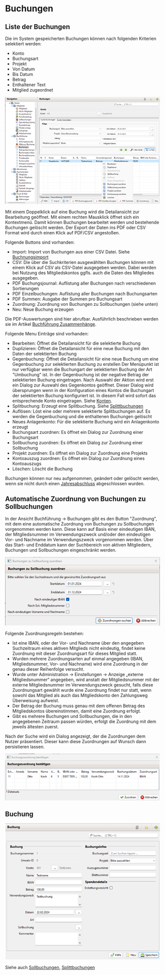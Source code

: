 # Buchungen

## Liste der Buchungen

Die im System gespeicherten Buchungen können nach folgenden Kriterien selektiert werden:

* Konto
* Buchungsart
* Projekt
* Von Datum
* Bis Datum
* Betrag
* Enthaltener Text
* Mitglied zugeordnet

![](img/BuchungenListeView.png)

Mit einem Doppelklick auf eine Buchung wird die Detailansicht zur Bearbeitung geöffnet. Mit einem rechten Mausklick öffnet sich ein Kontextmenü. Damit können Buchungen bearbeitet werden und bestehende Buchungen gelöscht werden. Der Export der Daten ins PDF oder CSV Format wird durch einen Klick auf PDF/CSV angestoßen.

Folgende Buttons sind vorhanden:
* Import: Import von Buchungen aus einer CSV Datei. Siehe [Buchnungsimport](buchungsimport.md)
* CSV: Die über die Suchkriterien ausgewählten Buchungen können mit einem Klick auf CSV als CSV-Datei ausgegeben werden. Dabei werden bei Nutzung des Mitgliedskontos ggfls. auch die Daten des Mitgliedes ausgegeben.
* PDF Buchungsjournal: Auflistung aller Buchungen nach verschiedenen Sortierungen
* PDF Einzelbuchungen: Auflistung aller Buchungen nach Buchungsarten
* PDF Summen: Ausgabe der Summen pro Buchungsart
* Zuordnung: Zuordnung von Buchungen zu Sollbuchungen (siehe unten)
* Neu: Neue Buchung erzeugen

Die PDF-Auswertungen sind hier abrufbar. Ausführlich beschrieben werden sie im Artikel [Buchführung Zusammenhänge](../../sonstiges/buchfuhrung-zusammenhange.md).

Folgende Menu Einträge sind vorhanden:
* Bearbeiten: Öffnet die Detailansicht für die selektierte Buchung
* Duplizieren: Öffnet die Detailansicht für eine neue Buchung mit den Daten der selektierten Buchung
* Gegenbuchung: Öffnet die Detailansicht für eine neue Buchung um eine Gegenbuchung zur selektierten Buchung zu erstellen Der Menüpunkt ist nur verfügbar wenn die Buchungart der selektierten Buchung der Art "Umbuchung" ist. In der Gegenbuchung ist der negative Betrag der selektierten Buchung eingetragen. Nach Auswahl der Aktion wird erst ein Dialog zur Auswahl des Gegenkontos geöffnet. Dieser Dialog wird übersprungen wenn in der Konfiguration eines Kontos die Buchungart der selektierten Buchung konfiguriert ist. In diesem Fall wird sofort das entsprechende Konto eingetragen. Siehe [Konten](konten.md).
* Splitbuchung: Erzeugt eine Splitbuchung. Siehe [Splittbuchungen](splittbuchungen.md)
* Auflösen: Löst eine oder mehrere selektierte Splitbuchungen auf. Es werden die Gegenbuchung und die enthaltenen Buchungen gelöscht
* Neues Anlagenkonto: Für die selektierte Buchung wird ein Anlagenkonto erzeugt
* Buchungsart zuordnen: Es öffnet ein Dialog zur Zuordnung einer Buchungsart
* Sollbuchung zuordnen: Es öffnet ein Dialog zur Zuordnung einer Sollbuchung
* Projekt zuordnen: Es öffnet ein Dialog zur Zuordnung eine Projekts
* Kontoauszug zuordnen: Es öffnet ein Dialog zur Zuordnung eines Kontoauszugs
* Löschen: Löscht die Buchung

Buchungen können nur neu aufgenommen, geändert oder gelöscht werden, wenn sie nicht durch einen [Jahresabschluss](jahresabschluss.md) abgeschlossen wurden.

## Automatische Zuordnung von Buchungen zu Sollbuchungen

In der Ansicht Buchführung -> Buchungen gibt es den Button "Zuordnung", mit dem eine automatische Zuordnung von Buchungen zu Sollbuchungen vorgenommen werden kann. Diese kann auf Basis einer eindeutigen IBAN, der Mitgliedsnummer im Verwendungszweck und/oder den eindeutigen Vor- und Nachname im Verwendungszweck vorgenommen werden. Über das Start- und Enddatum kann der Suchbereich von aktiven Mitgliedern, Buchungen und Sollbuchungen eingeschränkt werden.

![](img/AutomatischeSollbuchungZuordnung.png)

Folgende Zuordnungsregeln bestehen:

* Ist eine IBAN, oder der Vor- und Nachname über den angegeben Suchzeitraum eines aktiven Mitglieds nicht eindeutig, findet keine Zuordnung mit dieser Zuordnungsart für dieses Mitglied statt.
* Wurden mehrere Zuordnungsarten auf einmal angegeben (IBAN, Mitgliedsnummer, Vor- und Nachname) wird eine Zuordnung in der genau dieser Reihenfolge versucht.
* Wurde unter Administration -> Einstellungen -> Anzeige „externe Mitgliedsnummer“ angegeben, wird anstatt der Mitgliedsnummer mit der externe Mitgliedsnummer im Verwendungszweck gesucht, falls diese Zuordnungsart gewählt wurde eine Zuordnung findet nur statt, wenn sowohl das Mitglied als auch das Mitgliedskonto den Zahlungsweg Überweisung aufweist.
* Der Betrag der Buchung muss genau mit dem offenen Betrag des Mitgliedskontos übereinstimmen, damit eine Zuordnung erfolgt.
* Gibt es mehrere Buchungen und Sollbuchungen, die in den angegebenen Zeitraum passen würden, erfolgt die Zuordnung mit dem jeweils ältesten zuerst.

Nach der Suche wird ein Dialog angezeigt, der die Zuordnungen dem Nutzer präsentiert. Dieser kann diese Zuordnungen auf Wunsch dann persistieren lassen.

![](img/AutomatischeZuordnungBestaetigen.png)

## Buchung

![](img/BuchungDialog.png)

Siehe auch [Sollbuchungen](../mitglieder/mitgliedskonto.md), [Splittbuchungen](splittbuchungen.md)

